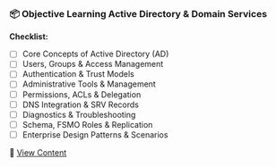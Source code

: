 ### 📦 Objective Learning Active Directory & Domain Services

**Checklist:**
- [ ] Core Concepts of Active Directory (AD)
- [ ] Users, Groups & Access Management
- [ ] Authentication & Trust Models
- [ ] Administrative Tools & Management
- [ ] Permissions, ACLs & Delegation
- [ ] DNS Integration & SRV Records
- [ ] Diagnostics & Troubleshooting
- [ ] Schema, FSMO Roles & Replication
- [ ] Enterprise Design Patterns & Scenarios

🔗 [View Content](https://github.com/osherassor/Zero2Hero/tree/main/PC%20Architecture%20%26%20Hardware)
